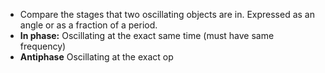 - Compare the stages that two oscillating objects are in. Expressed as an angle or as a fraction of a period.
- **In phase:** Oscillating at the exact same time (must have same frequency)
- **Antiphase** Oscillating at the exact op
